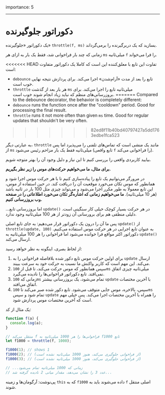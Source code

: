 importance: 5

---

# دکوراتور جلوگیرنده

یک دکوراتور «جلوگیرنده» `throttle(f, ms)` بسازید که یک دربرگیرنده را برمی‌گرداند.

زمانی که چند بار فراخوانی شد، فقط یک بار به ازای هر `ms` میلی‌ثانیه `f` را فرا می‌خواند.

<<<<<<< HEAD
تفاوت این تابع با معلق‌کننده این است که کاملا یک دکوراتور متفاوت است:
- `debounce` تابع را بعد از مدت «آرام‌شدن» اجرا می‌کند. برای پردازش نتیجه نهایی خوب است.
- `throttle` هر بار بعد از گذشت `ms` میلی‌ثانیه تابع را اجرا می‌کند. برای بروزرسانی‌های منظم که نباید زیاد انجام شوند خوب است.
=======
Compared to the debounce decorator, the behavior is completely different:
- `debounce` runs the function once after the "cooldown" period. Good for processing the final result.
- `throttle` runs it not more often than given `ms` time. Good for regular updates that shouldn't be very often.
>>>>>>> 82ed8f11b40bd40797427a5dd1763edbe1fca523

به عبارتی دیگر، `throttle` مانند یک منشی است که تماس‌های تلفنی را می‌پذیرد اما پس از `ms` میلی‌ثانیه فقط یک بار مزاحم رئیس می‌شود (تابع واقعی `f` را فراخوانی می‌کند).

بیایید کاربردی واقعی را بررسی کنیم تا این نیاز و دلیل وجود آن را بهتر متوجه شویم.

**برای مثال، ما می‌خواهیم حرکت‌های موس را زیر نظر بگیریم.**

در مرورگر می‌توانیم یک تابع را پیاده‌سازی کنیم تا با هر حرکت موس اجرا شود و همانطور که موس تکان می‌خورد موقعیت آن را دریافت کند. در حین استفاده از موس، این تابع معمولا به طور مکرر اجرا می‌شود و می‌تواند چیزی مثل 100 بار در ثانیه باشد (هر 10 میلی‌ثانیه).
**ما می‌خواهیم زمانی که اشاره‌گر تکان می‌خورد اطلاعاتی را در صفحه وب بروزرسانی کنیم.**

...اما بروزرسانی تابع `update()` در هر حرکت بسیار کوچک خیلی کار سنگینی است. دلیلی منطقی هم برای برورسانی آن زودتر از هر 100 میلی‌ثانیه وجود ندارد.

پس ما آن را درون یک دکوراتور قرار می‌دهیم: به جای تابع اصلی `update()` از `throttle(update, 100)` به عنوان تابع اجرایی در هر حرکت موس استفاده می‌کنیم. دکوراتور اکثر مواقع فرا خوانده می‌شود اما فراخوانی را هر 100 میلی‌ثانیه به `update()` ارسال می‌کند.

از لحاظ بصری، اینگونه به نظر خواهد رسید:

1. برای اولین حرکت موس تابع دکور شده بلافاصله فراخوانی را به `update` ارسال می‌کند. این مهم است که کاربر واکنش ما نسبت به حرکت خود به سرعت ببیند.
2. سپس همانطور که موس حرکت می‌کند، تا قبل از `100ms` میلی‌ثانیه چیزی اتفاق نمی‌افتد. تابع دکوراتور فراخوانی‌ها را نادیده می‌گیرد.
3. زمانی که `100ms` تمام می‌شود، یک بروزرسانی بیشتر `update` با آخرین مختصات اتفاق می‌افتد.
4. سپس، بالاخره، موس جایی متوقف می‌شود. تابع دکور شده صبر می‌کند تا `100ms` تمام شود و سپس `update` را همراه با آخرین مختصات اجرا می‌کند. پس خیلی مهم است که آخرین مختصات موس پردازش شود.

یک مثال از کد:

```js
function f(a) {
  console.log(a);
}

// منتقل می‌کند f فراخوانی‌ها را هر 1000 میلی‌ثانیه به f1000 تابع
let f1000 = throttle(f, 1000);

f1000(1); // shows 1
f1000(2); // (از فراخوانی جلوگیری می‌کند، هنوز 1000 میلی‌ثانیه نشده است)
f1000(3); // (از فراخوانی جلوگیری می‌کند، هنوز 1000 میلی‌ثانیه نشده است)

// ...زمانی که 1000 میلی‌ثانیه تمام می‌شود
// عدد 3 را نشان می‌دهد، مقدار میانی 2 نادیده گرفته شد...
```

پی‌نوشت: آرگومان‌ها و زمینه `this` که به `f1000` داده می‌شوند باید به `f` اصلی منتقل شوند.

